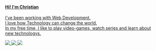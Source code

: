 <div>
<a href="https://chr-1z.github.io/my-portfolio/" target="_blank">
  
#### Hi! I'm Christian </br>
I've been working with Web Development. </br>
I love how Technology can change the world. </br>
In my free time, I like to play video-games, watch series and learn about new technologys. </br>
</a>
</div




<div> 
  <a href="https://www.linkedin.com/in/christian-oliveira-leichtweis/" target="_blank">
    <img src="https://img.shields.io/badge/-LinkedIn-%230077B5?style=for-the-badge&logo=linkedin&logoColor=white" target="_blank">
  </a> 
  <a href="https://www.instagram.com/c_hr1z/" target="_blank">
    <img src="https://img.shields.io/badge/-instagram-%23ff007f?style=for-the-badge&logo=instagram&logoColor=white" target="_blank">
  </a>
  <a href="https://twitter.com/chr_1z_" target="_blank">
    <img src="https://img.shields.io/badge/-twitter-%230077B5?style=for-the-badge&logo=twitter&logoColor=white" target="_blank">
  </a>
</div>

##
